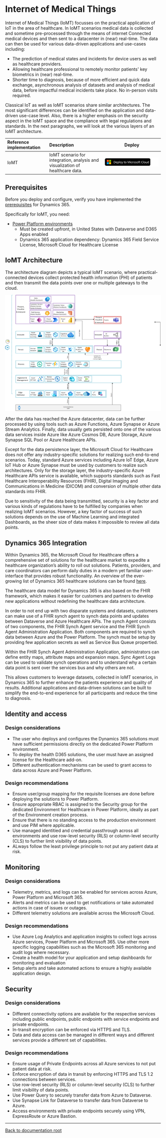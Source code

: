 # Internet of Medical Things

Internet of Medical Things (IoMT) focusses on the practical application of IoT in the area of healthcare. In IoMT scenarios medical data is collected and sometime pre-processed through the means of internet Connected medical devices and then sent to a datacenter in (near) real-time. The data can then be used for various data-driven applications and use-cases including:

- The prediction of medical states and incidents for device users as well as healthcare providers.
- Allowing healthcare professional to remotely monitor patients' key biometrics in (near) real-time.
- Shorter time to diagnosis, because of more efficient and quick data exchange, asynchronous analysis of datasets and analysis of medical data, before impactful medical incidents take place. No in-person visits required.

Classical IoT as well as IoMT scenarios share similar architectures. The most significant differences can be identified on the application and data-driven use-case level. Also, there is a higher emphasis on the security aspect in the IoMT space and the compliance with legal regulations and standards. In the next paragraphs, we will look at the various layers of an IoMT architecture.

| Reference implementation | Description | Deploy |
|:-------------------------|:------------|--------|
| IoMT                     | IoMT scenario for integration, analysis and visualization of healthcare data. |[![Deploy To Microsoft Cloud](../../../docs/deploytomicrosoftcloud.svg)]() |

## Prerequisites

Before you deploy and configure, verify you have implemented the [prerequisites](../../prereqs.md) for Dynamics 365.

Specifically for IoMT, you need:

* [Power Platform environments](../powerPlatform/)
  * Must be created upfront, in United States with Dataverse and D365 Apps enabled
  * Dynamics 365 application dependency: Dynamics 365 Field Service License, Microsoft Cloud for Healthcare License

## IoMT Architecture

The architecture diagram depicts a typical IoMT scenario, where practical-connected devices collect protected health information (PHI) of patients and then transmit the data points over one or multiple gateways to the cloud.

![Internet of Medical Things Architecture](./docs/IoMT.png)

After the data has reached the Azure datacenter, data can be further processed by using tools such as Azure Functions, Azure Synapse or Azure Stream Analytics. Finally, data usually gets persisted onto one of the various data services inside Azure like Azure Cosmos DB, Azure Storage, Azure Synapse SQL Pool or Azure Healthcare APIs.

Except for the data persistence layer, the Microsoft Cloud for Healthcare does not offer any industry-specific solutions for realizing such end-to-end scenarios. Today, standard Azure services including Azure IoT Edge, Azure IoT Hub or Azure Synapse must be used by customers to realize such architectures. Only for the storage layer, the industry-specific Azure Healthcare APIs service is available, which supports standards such as Fast Healthcare Interoperability Resources (FHIR), Digital Imaging and Communications in Medicine (DICOM) and conversion of multiple other data standards into FHIR.

Due to sensitivity of the data being transmitted, security is a key factor and various kinds of regulations have to be fulfilled by companies when realizing IoMT scenarios. However, a key factor of success of such solutions depends on the use of Machine Learning and integrated Dashboards, as the sheer size of data makes it impossible to review all data points.

## Dynamics 365 Integration

Within Dynamics 365, the Microsoft Cloud for Healthcare offers a comprehensive set of solutions for the healthcare market to expedite a healthcare organization’s ability to roll out solutions. Patients, providers, and care coordinators can perform daily duties in a modern yet familiar user-interface that provides robust functionality. An overview of the ever-growing list of Dynamics 365 healthcare solutions can be found [here](https://docs.microsoft.com/en-us/dynamics365/industry/healthcare/overview).

The healthcare data model for Dynamics 365 is also based on the FHIR framework, which makes it easier for customers and partners to develop new applications without redefining the healthcare data architecture.

In order to not end up with two disparate systems and datasets, customers can make use of a FHIR synch agent to synch data points and updates between Dataverse and Azure Healthcare APIs. The synch Agent consists of two components, the FHIR Synch Agent service and the FHIR Synch Agent Administration Application. Both components are required to synch data between Azure and the Power Platform. The synch must be setup by providing few application secrets as well as Service Bus Queue propertied.

Within the FHIR Synch Agent Administration Application, administrators can define entity maps, attribute maps and expansion maps. Sync Agent Logs can be used to validate synch operations and to understand why a certain data point is sent over the services bus and why others are not.

This allows customers to leverage datasets, collected in IoMT scenarios, in Dynamics 365 to further enhance the patients experience and quality of results. Additional applications and data-driven solutions can be built to simplify the end-to-end experience for all participants and reduce the time to diagnosis.

## Identity and access

### Design considerations

* The user who deploys and configures the Dynamics 365 solutions must have sufficient permissions directly on the dedicated Power Platform environment.
* To deploy the health D365 solutions, the user must have an assigned license for the Healthcare add-on.
* Different authentication mechanisms can be used to grant access to data across Azure and Power Platform.

### Design recommendations

* Ensure user/group mapping for the requisite licenses are done before deploying the solutions to Power Platform.
* Ensure appropriate RBAC is assigned to the Security group for the dedicated Environment for Healthcare in Power Platform, ideally as part of the Environment creation process.
* Ensure that there is no standing access to the production environment and use PIM where applicable.
* Use managed identitied and credential passthrough across all environments and use row-level security (RLS) or column-level security (CLS) to further limit visibility of data points.
* ALways follow the least privilege principle to not put any patient data at risk.

## Monitoring

### Design considerations

* Telemetry, metrics, and logs can be enabled for services across Azure, Power Platform and Microsoft 365.
* Alerts and metrics can be used to get notifications or take automated actions in case of issues or outages.
* Different telemetry solutions are available across the Microsoft Cloud.

### Design recommendations

* Use Azure Log Analytics and application insights to collect logs across Azure services, Power Platform and Microsoft 365. Use other more specific logging capabilities such as the Microsoft 365 monitoring and audit logs where necessary.
* Create a health model for your application and setup dashboards for monitoring and evaluation
* Setup alerts and take automated actions to ensure a highly available application design.

## Security

### Design considerations

* Different connectivity options are available for the respective services including public endpoints, public endpoints with service endpoints and private endpoints.
* In-transit encryption can be enforced via HTTPS and TLS.
* Data and data access can be managed in different ways and different services provide a different set of capabilities.

### Design recommendations

* Ensure usage of Private Endpoints across all Azure services to not put patient data at risk.
* Enforce encryption of data in transit by enforcing HTTPS and TLS 1.2 connections between services.
* Use row-level security (RLS) or column-level security (CLS) to further limit visibility of data points.
* Use Power Query to securely transfer data from Azure to Dataverse.
* Use Synapse Link for Dataverse to transfer data from Dataverse to Azure.
* Access environments with private endpoints securely using VPN, ExpressRoute or Azure Bastion.

---

[Back to documentation root](../../../README.md)